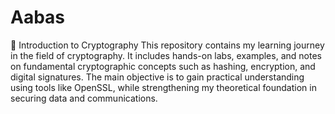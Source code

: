 # Aabas
🔐 Introduction to Cryptography
This repository contains my learning journey in the field of cryptography. It includes hands-on labs, examples, and notes on fundamental cryptographic concepts such as hashing, encryption, and digital signatures. The main objective is to gain practical understanding using tools like OpenSSL, while strengthening my theoretical foundation in securing data and communications.
